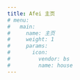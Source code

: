 ```yaml
---
title: Afei 主页
# menu:
#   main:
#     name: 主页
#     weight: 1
#     params:
#       icon:
#         vendor: bs
#         name: house
---
```

